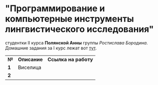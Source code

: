 # "Программирование и компьютерные инструменты лингвистического исследования" 
студентки II курса **Полянской Анны** группы *Ростислава Бородина*.
Домашние задания за I курс лежат вот [тут](https://github.com/polyankaglade/Proga).

<table>
  <tr>
    <td class='number'><b>№</b></td>
    <td><b>Описание</b></td>
    <td><b>Ссылка на работу</b></td>
  </tr>
  <tr>
    <td><b>1</b></td>
    <td>Виселица</td>
    <td></td>
  </tr>
  <tr>
    <td><b>2</b></td>
    <td></td>
    <td></td>
  </tr>
 </table>

